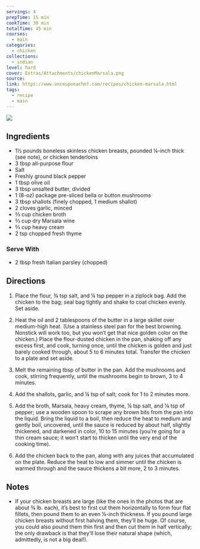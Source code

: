 ```yaml
---
servings: 4
prepTime: 15 min
cookTime: 30 min
totalTime: 45 min
courses:
  - main
categories:
  - chicken
collections:
  - indian
level: hard
cover: Extras/Attachments/chickenMarsala.png
source:
link: https://www.onceuponachef.com/recipes/chicken-marsala.html
tags:
  - recipe
  - main
---
```


![](Extras/Attachments/chickenMarsala.png)


## Ingredients

- 1½ pounds boneless skinless chicken breasts, pounded ¼-inch thick (see note), or chicken tenderloins
- 3 tbsp all-purpose flour
- Salt
- Freshly ground black pepper
- 1 tbsp olive oil
- 3 tbsp unsalted butter, divided
- 1 (8-oz) package pre-sliced bella or button mushrooms
- 3 tbsp shallots (finely chopped, 1 medium shallot)
- 2 cloves garlic, minced
- ⅔ cup chicken broth
- ⅔ cup dry Marsala wine
- ⅔ cup heavy cream
- 2 tsp chopped fresh thyme

### Serve With

- 2 tbsp fresh Italian parsley (chopped)


## Directions

1. Place the flour, ¾ tsp salt, and ¼ tsp pepper in a ziplock bag. Add the chicken to the bag; seal bag tightly and shake to coat chicken evenly. Set aside.

2. Heat the oil and 2 tablespoons of the butter in a large skillet over medium-high heat. (Use a stainless steel pan for the best browning. Nonstick will work too, but you won’t get that nice golden color on the chicken.) Place the flour-dusted chicken in the pan, shaking off any excess first, and cook, turning once, until the chicken is golden and just barely cooked through, about 5 to 6 minutes total. Transfer the chicken to a plate and set aside.

3. Melt the remaining tbsp of butter in the pan. Add the mushrooms and cook, stirring frequently, until the mushrooms begin to brown, 3 to 4 minutes.

4. Add the shallots, garlic, and ¼ tsp of salt; cook for 1 to 2 minutes more.

5. Add the broth, Marsala, heavy cream, thyme, ¼ tsp salt, and ⅛ tsp of pepper; use a wooden spoon to scrape any brown bits from the pan into the liquid. Bring the liquid to a boil, then reduce the heat to medium and gently boil, uncovered, until the sauce is reduced by about half, slightly thickened, and darkened in color, 10 to 15 minutes (you’re going for a thin cream sauce; it won’t start to thicken until the very end of the cooking time).

6. Add the chicken back to the pan, along with any juices that accumulated on the plate. Reduce the heat to low and simmer until the chicken is warmed through and the sauce thickens a bit more, 2 to 3 minutes.


## Notes

 - If your chicken breasts are large (like the ones in the photos that are about ¾ lb. each), it’s best to first cut them horizontally to form four flat fillets, then pound them to an even ¼-inch thickness. If you pound large chicken breasts without first halving them, they’ll be huge. Of course, you could also pound them thin first and then cut them in half vertically; the only drawback is that they’ll lose their natural shape (which, admittedly, is not a big deal!).
